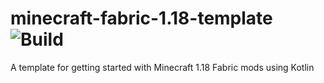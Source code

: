 # minecraft-fabric-1.18-template ![Build](https://github.com/DeflatedPickle/minecraft-fabric-1.18-template/actions/workflows/gradle-build.yml/badge.svg)
A template for getting started with Minecraft 1.18 Fabric mods using Kotlin
